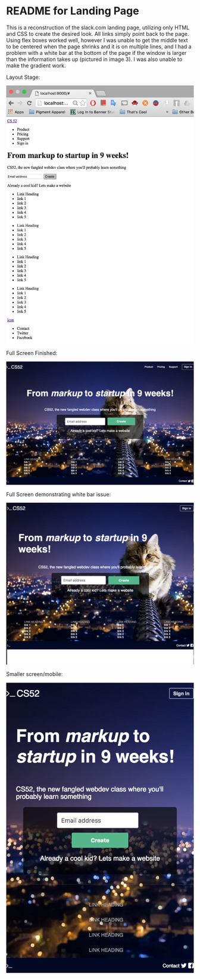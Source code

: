 # README for Landing Page
This is a reconstruction of the slack.com landing page, utilizing only HTML and CSS to create the desired look. All links simply point back to the page. Using flex boxes worked well, however I was unable to get the middle text to be centered when the page shrinks and it is on multiple lines, and I had a problem with a white bar at the bottom of the page if the window is larger than the information takes up (pictured in image 3). I was also unable to make the gradient work.

Layout Stage:

![alt text](images/image1.png "Image 1")

Full Screen Finished:

![alt text](images/image2.png "Image 2")

Full Screen demonstrating white bar issue:

![alt text](images/image3.png "Image 3")

Smaller screen/mobile:

![alt text](images/image4.png "Image 4")
